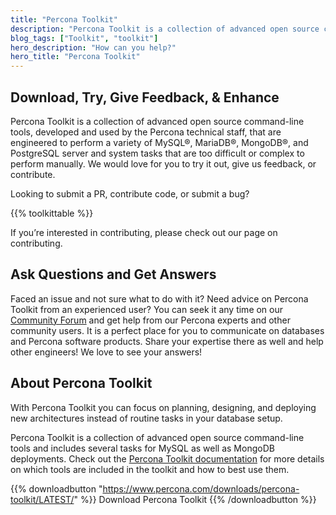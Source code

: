 ```yaml
---
title: "Percona Toolkit"
description: "Percona Toolkit is a collection of advanced open source command-line tools to help you get the most out of your MySQL and MongoDB database setups"
blog_tags: ["Toolkit", "toolkit"]
hero_description: "How can you help?"
hero_title: "Percona Toolkit"
---
```


## Download, Try, Give Feedback, & Enhance

Percona Toolkit is a collection of advanced open source command-line tools, developed and used by the Percona technical staff, that are engineered to perform a variety of MySQL®, MariaDB®, MongoDB®, and PostgreSQL server and system tasks that are too difficult or complex to perform manually. We would love for you to try it out, give us feedback, or contribute. 

Looking to submit a PR, contribute code, or submit a bug?

{{% toolkittable %}}

If you’re interested in contributing, please check out our page on contributing.

## Ask Questions and Get Answers

Faced an issue and not sure what to do with it? Need advice on Percona Toolkit from an experienced user? You can seek it any time on our [Community Forum](https://forums.percona.com/c/polyglot-projects/percona-toolkit/13) and get help from our Percona experts and other community users. It is a perfect place for you to communicate on databases and Percona software products. Share your expertise there as well and help other engineers! We love to see your answers!

## About Percona Toolkit 

With Percona Toolkit you can focus on planning, designing, and deploying new architectures instead of routine tasks in your database setup.

Percona Toolkit is a collection of advanced open source command-line tools and includes several tasks for MySQL as well as MongoDB deployments. Check out the [Percona Toolkit documentation](https://www.percona.com/doc/percona-toolkit/LATEST/index.html) for more details on which tools are included in the toolkit and how to best use them.

{{% downloadbutton "https://www.percona.com/downloads/percona-toolkit/LATEST/" %}}
Download Percona Toolkit
{{% /downloadbutton %}}

